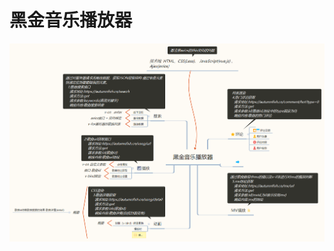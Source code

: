 # 黑金音乐播放器

![黑金音乐播放器](Readme.assets/%E9%BB%91%E9%87%91%E9%9F%B3%E4%B9%90%E6%92%AD%E6%94%BE%E5%99%A8.png)